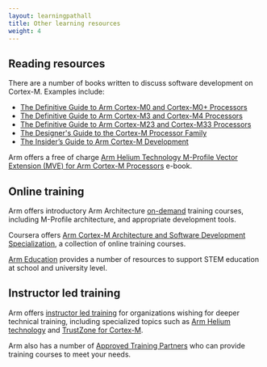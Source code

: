```yaml
---
layout: learningpathall
title: Other learning resources
weight: 4
---
```

## Reading resources

There are a number of books written to discuss software development on Cortex-M. Examples include:

* [The Definitive Guide to Arm Cortex-M0 and Cortex-M0+ Processors](https://www.oreilly.com/library/view/the-definitive-guide/9780128032787/)
* [The Definitive Guide to Arm Cortex-M3 and Cortex-M4 Processors](https://www.oreilly.com/library/view/the-definitive-guide/9780124080829/)
* [The Definitive Guide to Arm Cortex-M23 and Cortex-M33 Processors](https://www.oreilly.com/library/view/definitive-guide-to/9780128207369/)
* [The Designer's Guide to the Cortex-M Processor Family](https://www.oreilly.com/library/view/the-designers-guide/9780081006344/)
* [The Insider’s Guide to Arm Cortex-M Development](https://www.packtpub.com/product/the-insiders-guide-to-arm-cortex-m-development/9781803231112)

Arm offers a free of charge [Arm Helium Technology M-Profile Vector Extension (MVE) for Arm Cortex-M Processors](https://www.arm.com/resources/ebook/helium-mve-reference-book) e-book.

## Online training

Arm offers introductory Arm Architecture [on-demand](https://developer.arm.com/Training/Arm%20On-demand%20Training) training courses, including M-Profile architecture, and appropriate development tools.

Coursera offers [Arm Cortex-M Architecture and Software Development Specialization](https://www.coursera.org/specializations/cortex-m-architecture-and-software-development), a collection of online training courses.

[Arm Education](https://www.arm.com/resources/education) provides a number of resources to support STEM education at school and university level.

## Instructor led training

Arm offers [instructor led training](https://www.arm.com/support/training) for organizations wishing for deeper technical training, including specialized topics such as [Arm Helium technology](https://www.arm.com/technologies/helium) and [TrustZone for Cortex-M](https://www.arm.com/technologies/trustzone-for-cortex-m).

Arm also has a number of [Approved Training Partners](https://www.arm.com/partners/arm-approved-program/training-partners) who can provide training courses to meet your needs.
